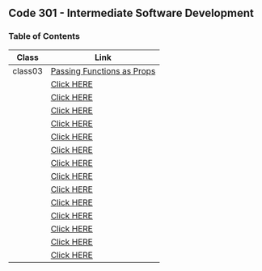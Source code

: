 ## Code 301 - Intermediate Software Development

### Table of Contents
| Class      | Link                                                            |
| -----------  | ----------------------------------------------------------------|
|   class03   |[Passing Functions as Props](https://enasbatayneh.github.io/Reading-notes/301/class03)|
|      |[Click HERE]()|
|      |[Click HERE]()|
|      |[Click HERE]()|
|      |[Click HERE]()|
|      |[Click HERE]()|
|      |[Click HERE]()|
|      |[Click HERE]()|
|      |[Click HERE]()|
|      |[Click HERE]()|
|      |[Click HERE]()|
|      |[Click HERE]()|
|      |[Click HERE]()|
|      |[Click HERE]()|
|      |[Click HERE]()|





